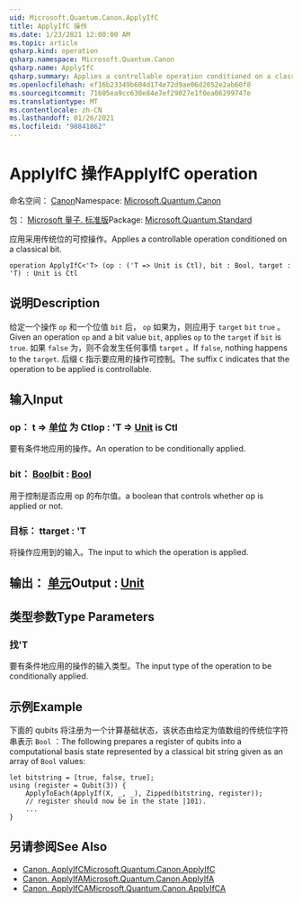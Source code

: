 ```yaml
---
uid: Microsoft.Quantum.Canon.ApplyIfC
title: ApplyIfC 操作
ms.date: 1/23/2021 12:00:00 AM
ms.topic: article
qsharp.kind: operation
qsharp.namespace: Microsoft.Quantum.Canon
qsharp.name: ApplyIfC
qsharp.summary: Applies a controllable operation conditioned on a classical bit.
ms.openlocfilehash: ef16b23349b604d174e72d9ae06d2052e2ab60f8
ms.sourcegitcommit: 71605ea9cc630e84e7ef29027e1f0ea06299747e
ms.translationtype: MT
ms.contentlocale: zh-CN
ms.lasthandoff: 01/26/2021
ms.locfileid: "98841862"
---
```

# <a name="applyifc-operation"></a><span data-ttu-id="7ef25-102">ApplyIfC 操作</span><span class="sxs-lookup"><span data-stu-id="7ef25-102">ApplyIfC operation</span></span>

<span data-ttu-id="7ef25-103">命名空间： [Canon](xref:Microsoft.Quantum.Canon)</span><span class="sxs-lookup"><span data-stu-id="7ef25-103">Namespace: [Microsoft.Quantum.Canon](xref:Microsoft.Quantum.Canon)</span></span>

<span data-ttu-id="7ef25-104">包： [Microsoft 量子. 标准版](https://nuget.org/packages/Microsoft.Quantum.Standard)</span><span class="sxs-lookup"><span data-stu-id="7ef25-104">Package: [Microsoft.Quantum.Standard](https://nuget.org/packages/Microsoft.Quantum.Standard)</span></span>


<span data-ttu-id="7ef25-105">应用采用传统位的可控操作。</span><span class="sxs-lookup"><span data-stu-id="7ef25-105">Applies a controllable operation conditioned on a classical bit.</span></span>

```qsharp
operation ApplyIfC<'T> (op : ('T => Unit is Ctl), bit : Bool, target : 'T) : Unit is Ctl
```


## <a name="description"></a><span data-ttu-id="7ef25-106">说明</span><span class="sxs-lookup"><span data-stu-id="7ef25-106">Description</span></span>

<span data-ttu-id="7ef25-107">给定一个操作 `op` 和一个位值 `bit` 后， `op` 如果为，则应用于 `target` `bit` `true` 。</span><span class="sxs-lookup"><span data-stu-id="7ef25-107">Given an operation `op` and a bit value `bit`, applies `op` to the `target` if `bit` is `true`.</span></span> <span data-ttu-id="7ef25-108">如果 `false` 为，则不会发生任何事情 `target` 。</span><span class="sxs-lookup"><span data-stu-id="7ef25-108">If `false`, nothing happens to the `target`.</span></span>
<span data-ttu-id="7ef25-109">后缀 `C` 指示要应用的操作可控制。</span><span class="sxs-lookup"><span data-stu-id="7ef25-109">The suffix `C` indicates that the operation to be applied is controllable.</span></span>

## <a name="input"></a><span data-ttu-id="7ef25-110">输入</span><span class="sxs-lookup"><span data-stu-id="7ef25-110">Input</span></span>

### <a name="op--t--unit--is-ctl"></a><span data-ttu-id="7ef25-111">op： t => [单位](xref:microsoft.quantum.lang-ref.unit)  为 Ctl</span><span class="sxs-lookup"><span data-stu-id="7ef25-111">op : 'T => [Unit](xref:microsoft.quantum.lang-ref.unit)  is Ctl</span></span>

<span data-ttu-id="7ef25-112">要有条件地应用的操作。</span><span class="sxs-lookup"><span data-stu-id="7ef25-112">An operation to be conditionally applied.</span></span>


### <a name="bit--bool"></a><span data-ttu-id="7ef25-113">bit： [Bool](xref:microsoft.quantum.lang-ref.bool)</span><span class="sxs-lookup"><span data-stu-id="7ef25-113">bit : [Bool](xref:microsoft.quantum.lang-ref.bool)</span></span>

<span data-ttu-id="7ef25-114">用于控制是否应用 op 的布尔值。</span><span class="sxs-lookup"><span data-stu-id="7ef25-114">a boolean that controls whether op is applied or not.</span></span>


### <a name="target--t"></a><span data-ttu-id="7ef25-115">目标： t</span><span class="sxs-lookup"><span data-stu-id="7ef25-115">target : 'T</span></span>

<span data-ttu-id="7ef25-116">将操作应用到的输入。</span><span class="sxs-lookup"><span data-stu-id="7ef25-116">The input to which the operation is applied.</span></span>



## <a name="output--unit"></a><span data-ttu-id="7ef25-117">输出： [单元](xref:microsoft.quantum.lang-ref.unit)</span><span class="sxs-lookup"><span data-stu-id="7ef25-117">Output : [Unit](xref:microsoft.quantum.lang-ref.unit)</span></span>



## <a name="type-parameters"></a><span data-ttu-id="7ef25-118">类型参数</span><span class="sxs-lookup"><span data-stu-id="7ef25-118">Type Parameters</span></span>

### <a name="t"></a><span data-ttu-id="7ef25-119">找</span><span class="sxs-lookup"><span data-stu-id="7ef25-119">'T</span></span>

<span data-ttu-id="7ef25-120">要有条件地应用的操作的输入类型。</span><span class="sxs-lookup"><span data-stu-id="7ef25-120">The input type of the operation to be conditionally applied.</span></span>

## <a name="example"></a><span data-ttu-id="7ef25-121">示例</span><span class="sxs-lookup"><span data-stu-id="7ef25-121">Example</span></span>

<span data-ttu-id="7ef25-122">下面的 qubits 将注册为一个计算基础状态，该状态由给定为值数组的传统位字符串表示 `Bool` ：</span><span class="sxs-lookup"><span data-stu-id="7ef25-122">The following prepares a register of qubits into a computational basis state represented by a classical bit string given as an array of `Bool` values:</span></span>

```qsharp
let bitstring = [true, false, true];
using (register = Qubit(3)) {
    ApplyToEach(ApplyIf(X, _, _), Zipped(bitstring, register));
    // register should now be in the state |101⟩.
    ...
}
```

## <a name="see-also"></a><span data-ttu-id="7ef25-123">另请参阅</span><span class="sxs-lookup"><span data-stu-id="7ef25-123">See Also</span></span>

- [<span data-ttu-id="7ef25-124">Canon. ApplyIfC</span><span class="sxs-lookup"><span data-stu-id="7ef25-124">Microsoft.Quantum.Canon.ApplyIfC</span></span>](xref:Microsoft.Quantum.Canon.ApplyIfC)
- [<span data-ttu-id="7ef25-125">Canon. ApplyIfA</span><span class="sxs-lookup"><span data-stu-id="7ef25-125">Microsoft.Quantum.Canon.ApplyIfA</span></span>](xref:Microsoft.Quantum.Canon.ApplyIfA)
- [<span data-ttu-id="7ef25-126">Canon. ApplyIfCA</span><span class="sxs-lookup"><span data-stu-id="7ef25-126">Microsoft.Quantum.Canon.ApplyIfCA</span></span>](xref:Microsoft.Quantum.Canon.ApplyIfCA)